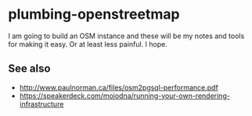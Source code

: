 # plumbing-openstreetmap

I am going to build an OSM instance and these will be my notes and tools for making it easy. Or at least less painful. I hope.

## See also

* http://www.paulnorman.ca/files/osm2pgsql-performance.pdf
* https://speakerdeck.com/mojodna/running-your-own-rendering-infrastructure
